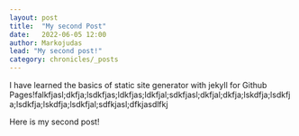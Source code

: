 ```yaml
---
layout: post
title:  "My second Post"
date:   2022-06-05 12:00
author: Markojudas
lead: "My second post!"
category: chronicles/_posts
---
```

I have learned the basics of static site generator with jekyll for Github Pages!falkfjasl;dkfja;lsdkfjas;ldkfjas;ldkfjal;sdkfjasl;dkfjal;dkfja;lskdfja;lsdkfja;lsdkfja;lskdfja;lsdkfjal;sdfkjasl;dfkjasdlfkj

Here is my second post!
